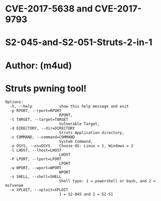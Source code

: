 # CVE-2017-5638 and CVE-2017-9793
# S2-045-and-S2-051-Struts-2-in-1
# Author: (m4ud)
# Struts pwning tool!


    Options:
      -h, --help            show this help message and exit
      -p RPORT, --rport=RPORT
                            RPORT,
      -t TARGET, --target=TARGET
                            Vulnerable Target,
      -d DIRECTORY, --dir=DIRECTORY
                            Struts Application directory,
      -c COMMAND, --command=COMMAND
                            System Command,
      -o OSYS, --os=OSYS    Choose OS: Linux = 1, Windows = 2
      -l LHOST, --lhost=LHOST
                            LHOST
      -P LPORT, --lport=LPORT
                            LPORT
      -w WPORT, --wport=WPORT
                            WPORT
      -s SHELL, --shell=SHELL
                            Shell type: 1 = powershell or bash, and 2 = msfvenom
      -x XPLOIT, --xploit=XPLOIT
                            1 = S2-045 and 2 = S2-51
